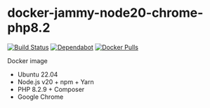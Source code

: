 # docker-jammy-node20-chrome-php8.2

[![Build Status](https://github.com/vintagesucks/docker-jammy-node20-chrome-php8.2/workflows/Build/badge.svg)](https://github.com/vintagesucks/docker-jammy-node20-chrome-php8.2/actions) [![Dependabot](https://badgen.net/badge/Dependabot/enabled/green?icon=dependabot)](https://dependabot.com/) [![Docker Pulls](https://img.shields.io/docker/pulls/vintagesucks/docker-jammy-node20-chrome-php8.2.svg)](https://hub.docker.com/r/vintagesucks/docker-jammy-node20-chrome-php8.2/)

Docker image
* Ubuntu 22.04
* Node.js v20 + npm + Yarn
* PHP 8.2.9 + Composer
* Google Chrome
